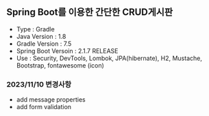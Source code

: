 ## Spring Boot를 이용한 간단한 CRUD게시판

- Type : Gradle
- Java Version : 1.8
- Gradle Version : 7.5
- Spring Boot Versoin : 2.1.7 RELEASE
- Use : Security, DevTools, Lombok, JPA(hibernate), H2, Mustache, Bootstrap, fontawesome (icon)


### 2023/11/10 변경사항

- add message properties
- add form validation
